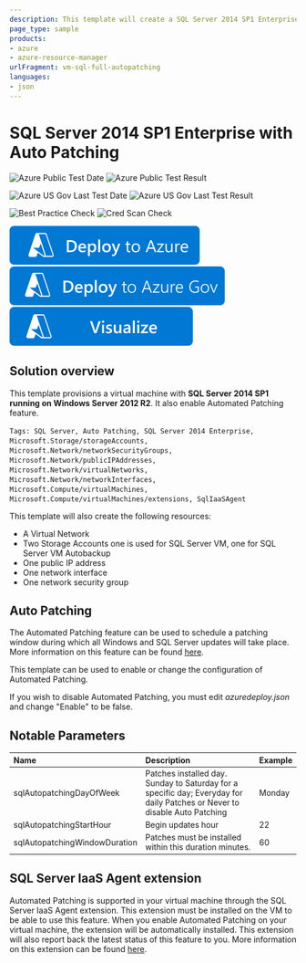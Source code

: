 ```yaml
---
description: This template will create a SQL Server 2014 SP1 Enterprise edition with Auto Patching feature enabled.
page_type: sample
products:
- azure
- azure-resource-manager
urlFragment: vm-sql-full-autopatching
languages:
- json
---
```

# SQL Server 2014 SP1 Enterprise with Auto Patching

![Azure Public Test Date](https://azurequickstartsservice.blob.core.windows.net/badges/quickstarts/microsoft.compute/vm-sql-full-autopatching/PublicLastTestDate.svg)
![Azure Public Test Result](https://azurequickstartsservice.blob.core.windows.net/badges/quickstarts/microsoft.compute/vm-sql-full-autopatching/PublicDeployment.svg)

![Azure US Gov Last Test Date](https://azurequickstartsservice.blob.core.windows.net/badges/quickstarts/microsoft.compute/vm-sql-full-autopatching/FairfaxLastTestDate.svg)
![Azure US Gov Last Test Result](https://azurequickstartsservice.blob.core.windows.net/badges/quickstarts/microsoft.compute/vm-sql-full-autopatching/FairfaxDeployment.svg)

![Best Practice Check](https://azurequickstartsservice.blob.core.windows.net/badges/quickstarts/microsoft.compute/vm-sql-full-autopatching/BestPracticeResult.svg)
![Cred Scan Check](https://azurequickstartsservice.blob.core.windows.net/badges/quickstarts/microsoft.compute/vm-sql-full-autopatching/CredScanResult.svg)

[![Deploy To Azure](https://raw.githubusercontent.com/Azure/azure-quickstart-templates/master/1-CONTRIBUTION-GUIDE/images/deploytoazure.svg?sanitize=true)](https://portal.azure.com/#create/Microsoft.Template/uri/https%3A%2F%2Fraw.githubusercontent.com%2FAzure%2Fazure-quickstart-templates%2Fmaster%2Fquickstarts%2Fmicrosoft.compute%2Fvm-sql-full-autopatching%2Fazuredeploy.json)
[![Deploy To Azure US Gov](https://raw.githubusercontent.com/Azure/azure-quickstart-templates/master/1-CONTRIBUTION-GUIDE/images/deploytoazuregov.svg?sanitize=true)](https://portal.azure.us/#create/Microsoft.Template/uri/https%3A%2F%2Fraw.githubusercontent.com%2FAzure%2Fazure-quickstart-templates%2Fmaster%2Fquickstarts%2Fmicrosoft.compute%2Fvm-sql-full-autopatching%2Fazuredeploy.json)
[![Visualize](https://raw.githubusercontent.com/Azure/azure-quickstart-templates/master/1-CONTRIBUTION-GUIDE/images/visualizebutton.svg?sanitize=true)](http://armviz.io/#/?load=https%3A%2F%2Fraw.githubusercontent.com%2FAzure%2Fazure-quickstart-templates%2Fmaster%2Fquickstarts%2Fmicrosoft.compute%2Fvm-sql-full-autopatching%2Fazuredeploy.json)

## Solution overview

This template provisions a virtual machine with **SQL Server 2014 SP1 running on Windows Server 2012 R2**. It also enable Automated Patching feature.

`Tags: SQL Server, Auto Patching, SQL Server 2014 Enterprise, Microsoft.Storage/storageAccounts, Microsoft.Network/networkSecurityGroups, Microsoft.Network/publicIPAddresses, Microsoft.Network/virtualNetworks, Microsoft.Network/networkInterfaces, Microsoft.Compute/virtualMachines, Microsoft.Compute/virtualMachines/extensions, SqlIaaSAgent`

This template will also create the following resources:

+	A Virtual Network
+	Two Storage Accounts one is used for SQL Server VM, one for SQL Server VM Autobackup
+ 	One public IP address
+	One network interface
+	One network security group

## Auto Patching

The Automated Patching feature can be used to schedule a patching window during which all Windows and SQL Server updates will take place. More information on this feature can be found [here](https://azure.microsoft.com/documentation/articles/virtual-machines-windows-sql-automated-patching/).

This template can be used to enable or change the configuration of Automated Patching.

If you wish to disable Automated Patching, you must edit *azuredeploy.json* and change "Enable" to be false.

## Notable Parameters

|Name|Description|Example|
|:---|:---------------------|:---------------|
|sqlAutopatchingDayOfWeek|Patches installed day. Sunday to Saturday for a specific day; Everyday for daily Patches or Never to disable Auto Patching|Monday|
|sqlAutopatchingStartHour|Begin updates hour|22|
|sqlAutopatchingWindowDuration|Patches must be installed within this duration minutes.|60|

## SQL Server IaaS Agent extension

Automated Patching is supported in your virtual machine through the SQL Server IaaS Agent extension. This extension must be installed on the VM to be able to use this feature. When you enable Automated Patching on your virtual machine, the extension will be automatically installed. This extension will also report back the latest status of this feature to you. More information on this extension can be found [here](https://azure.microsoft.com/documentation/articles/virtual-machines-windows-sql-server-agent-extension/).

